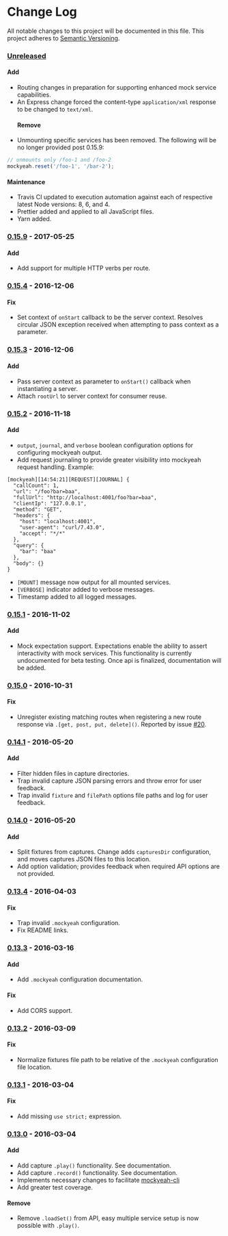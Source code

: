 # Change Log

All notable changes to this project will be documented in this file.
This project adheres to [Semantic Versioning](http://semver.org/).

### [Unreleased]

#### Add

* Routing changes in preparation for supporting enhanced mock service capabilities.
* An Express change forced the content-type `application/xml` response to be changed to `text/xml`.
  #### Remove
* Unmounting specific services has been removed. The following will be no longer provided post 0.15.9:

```js
// unmounts only /foo-1 and /foo-2
mockyeah.reset('/foo-1', '/bar-2');
```

#### Maintenance

* Travis CI updated to execution automation against each of respective latest Node versions: 8, 6, and 4.
* Prettier added and applied to all JavaScript files.
* Yarn added.

### [0.15.9] - 2017-05-25

#### Add

* Add support for multiple HTTP verbs per route.

### [0.15.4] - 2016-12-06

#### Fix

* Set context of `onStart` callback to be the server context. Resolves circular JSON exception
  received when attempting to pass context as a parameter.

### [0.15.3] - 2016-12-06

#### Add

* Pass server context as parameter to `onStart()` callback when instantiating a server.
* Attach `rootUrl` to server context for consumer reuse.

### [0.15.2] - 2016-11-18

#### Add

* `output`, `journal`, and `verbose` boolean configuration options for configuring mockyeah output.
* Add request journaling to provide greater visibility into mockyeah request handling. Example:

```
[mockyeah][14:54:21][REQUEST][JOURNAL] {
  "callCount": 1,
  "url": "/foo?bar=baa",
  "fullUrl": "http://localhost:4001/foo?bar=baa",
  "clientIp": "127.0.0.1",
  "method": "GET",
  "headers": {
    "host": "localhost:4001",
    "user-agent": "curl/7.43.0",
    "accept": "*/*"
  },
  "query": {
    "bar": "baa"
  },
  "body": {}
}
```

* `[MOUNT]` message now output for all mounted services.
* `[VERBOSE]` indicator added to verbose messages.
* Timestamp added to all logged messages.

### [0.15.1] - 2016-11-02

#### Add

* Mock expectation support. Expectations enable the ability to assert interactivity with mock services. This functionality is currently undocumented for beta testing. Once api is finalized, documentation will be added.

### [0.15.0] - 2016-10-31

#### Fix

* Unregister existing matching routes when registering a new route response via `.[get, post, put, delete]()`. Reported by issue [#20](https://github.com/mockyeah/mockyeah/issues/20).

### [0.14.1] - 2016-05-20

#### Add

* Filter hidden files in capture directories.
* Trap invalid capture JSON parsing errors and throw error for user feedback.
* Trap invalid `fixture` and `filePath` options file paths and log for user feedback.

### [0.14.0] - 2016-05-20

#### Add

* Split fixtures from captures. Change adds `capturesDir` configuration, and moves captures JSON files to this location.
* Add option validation; provides feedback when required API options are not provided.

### [0.13.4] - 2016-04-03

#### Fix

* Trap invalid `.mockyeah` configuration.
* Fix README links.

### [0.13.3] - 2016-03-16

#### Add

* Add `.mockyeah` configuration documentation.

#### Fix

* Add CORS support.

### [0.13.2] - 2016-03-09

#### Fix

* Normalize fixtures file path to be relative of the `.mockyeah` configuration file location.

### [0.13.1] - 2016-03-04

#### Fix

* Add missing `use strict;` expression.

### [0.13.0] - 2016-03-04

#### Add

* Add capture `.play()` functionality. See documentation.
* Add capture `.record()` functionality. See documentation.
* Implements necessary changes to facilitate [mockyeah-cli](https://github.com/mockyeah/mockyeah-cli)
* Add greater test coverage.

#### Remove

* Remove `.loadSet()` from API, easy multiple service setup is now possible with `.play()`.

[unreleased]: https://github.com/mockyeah/mockyeah/compare/v0.15.9...HEAD
[0.15.9]: https://github.com/mockyeah/mockyeah/compare/v0.15.8...v0.15.9
[0.15.4]: https://github.com/mockyeah/mockyeah/compare/v0.15.3...v0.15.4
[0.15.3]: https://github.com/mockyeah/mockyeah/compare/v0.15.2...v0.15.3
[0.15.2]: https://github.com/mockyeah/mockyeah/compare/v0.15.1...v0.15.2
[0.15.1]: https://github.com/mockyeah/mockyeah/compare/v0.15.0...v0.15.1
[0.15.0]: https://github.com/mockyeah/mockyeah/compare/v0.14.1...v0.15.0
[0.14.1]: https://github.com/mockyeah/mockyeah/compare/v0.14.0...v0.14.1
[0.14.0]: https://github.com/mockyeah/mockyeah/compare/v0.13.3...v0.14.0
[0.13.4]: https://github.com/mockyeah/mockyeah/compare/v0.13.3...v0.13.4
[0.13.3]: https://github.com/mockyeah/mockyeah/compare/v0.13.2...v0.13.3
[0.13.2]: https://github.com/mockyeah/mockyeah/compare/v0.13.1...v0.13.2
[0.13.1]: https://github.com/mockyeah/mockyeah/compare/v0.13.0...v0.13.1
[0.13.0]: https://github.com/mockyeah/mockyeah/compare/v0.12.1...v0.13.0
